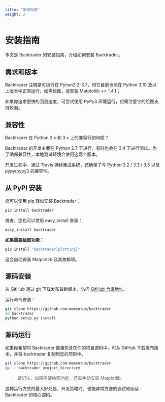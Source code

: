 ```yaml
---
title: "安装指南"
weight: 2
---
```


# 安装指南

本文是 Backtrader 的安装指南，介绍如何安装 Backtrader。

## 需求和版本

Backtrader 注明是可运行在 Pyhon3.2-3.7，但它目前也能在 Python 3.10 及以上版本中正常运行。如需绘图，请安装 Matplotlib >= 1.4.1；

如果你追求更快的回测速度，可尝试使用 PyPy3 环境运行，但需注意它的绘图支持较弱。

## 兼容性

Backtrader 在 Python 2.x 和 3.x  上的兼容行如何呢？

Backtrader 的开发主要在 Python 2.7 下进行，有时也会在 3.4 下进行测试。为了确保兼容性，本地测试环境会使用这两个版本。

开发过程中，通过 Travis 持续集成系统，还确保了与 Python 3.2 / 3.3 / 3.5 以及 pypy/pypy3 的兼容性。

## 从 PyPI 安装

您可以使用 pip 轻松安装 Backtrader：
```bash
pip install backtrader
```

或者，您也可以使用 easy_install 安装：
```bash
easy_install backtrader
```

**如果需要绘图功能：**
```bash
pip install "backtrader[plotting]"
```
这会自动安装 Matplotlib 及其依赖项。

## 源码安装

从 GitHub 通过 git 下载发布最新版本，访问 [GitHub 仓库地址](https://github.com/mementum/backtrader)。

运行命令安装：

```bash
git clone https://github.com:mementum/backtrader
cd backtrader
python setup.py install
```

## 源码运行

如果你希望将 Backtrader 直接包含在你的项目源码中，可从 GitHub 下载发布版本，并将 backtrader 复制到您的项目中。

```bash
git clone https://github.com:mementum/backtrader
cp -r backtrader project_directory
```

> 请记住，如果需要绘图功能，还需手动安装 Matplotlib。

这种运行方式的最大好处是，开发策略时，也能非常方便的调试和阅读 Backtrader 的核心源码。
